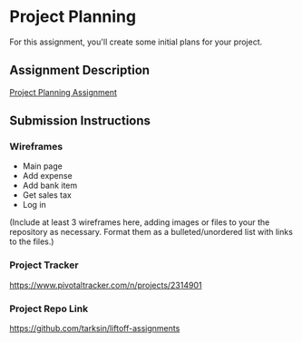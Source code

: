 # Project Planning
For this assignment, you'll create some initial plans for your project.

## Assignment Description
[Project Planning Assignment](https://education.launchcode.org/liftoff/assignments/planning/)

## Submission Instructions

### Wireframes
  * Main page
  * Add expense
  * Add bank item
  * Get sales tax
  * Log in

(Include at least 3 wireframes here, adding images or files to your the repository as necessary. Format them as a bulleted/unordered list with links to the files.)

### Project Tracker

https://www.pivotaltracker.com/n/projects/2314901

### Project Repo Link

https://github.com/tarksin/liftoff-assignments
